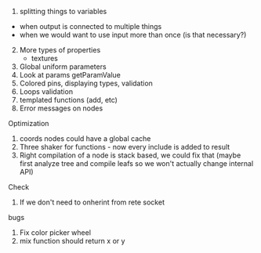 1. splitting things to variables
 - when output is connected to multiple things
 - when we would want to use input more than once (is that necessary?)
2. More types of properties
    - textures
3. Global uniform parameters
4. Look at params getParamValue
6. Colored pins, displaying types, validation
7. Loops validation
8. templated functions (add, etc)
9. Error messages on nodes

Optimization
1. coords nodes could have a global cache
2. Three shaker for functions - now every include is added to result
3. Right compilation of a node is stack based, we could fix that (maybe first analyze tree and compile leafs so we won't actually change internal API)

Check
1. If we don't need to onherint from rete socket

bugs
1. Fix color picker wheel
2. mix function should return x or y